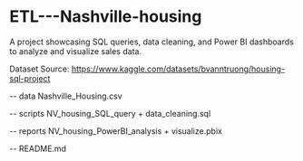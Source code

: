 # ETL---Nashville-housing
A project showcasing SQL queries, data cleaning, and Power BI dashboards to analyze and visualize sales data.

Dataset Source: https://www.kaggle.com/datasets/bvanntruong/housing-sql-project

-- data Nashville_Housing.csv

-- scripts NV_housing_SQL_query + data_cleaning.sql

-- reports NV_housing_PowerBI_analysis + visualize.pbix

-- README.md
